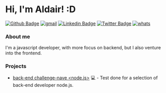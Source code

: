 # Hi, I'm Aldair! :D

[![Github Badge](https://img.shields.io/badge/-Github-000?style=flat-square&logo=Github&logoColor=white&link=https://github.com/Aldairbr)](https://github.com/Aldairbr)
[![gmail](https://img.shields.io/badge/-Gmail-c14438??style=flat-square&logo=Gmail&logoColor=white)](mailto:professionaldair@gmail.com)
[![Linkedin Badge](https://img.shields.io/badge/-LinkedIn-blue?style=flat-square&logo=Linkedin&logoColor=white&link=https://www.linkedin.com/in/aldairbeckerrodrigues/)](https://www.linkedin.com/in/aldairbeckerrodrigues/)
[![Twitter Badge](https://img.shields.io/badge/-Twitter-1ca0f1?style=flat-square&labelColor=1ca0f1&logo=twitter&logoColor=white&link=https://twitter.com/ExBronze)](https://twitter.com/ExBronze)
[![whats](https://img.shields.io/badge/-Whatsapp-4CA143??style=flat-square&logo=whatsapp&logoColor=white)](https://api.whatsapp.com/send?phone=55+53+981037119)



### About me
I'm a javascript developer, with more focus on backend, but I also venture into the frontend.

### Projects
- [back-end challenge-nave <node.js>](https://github.com/Aldairbr/Backend-Challenge-Nave) 💻 - Test done for a selection of back-end developer node.js.
